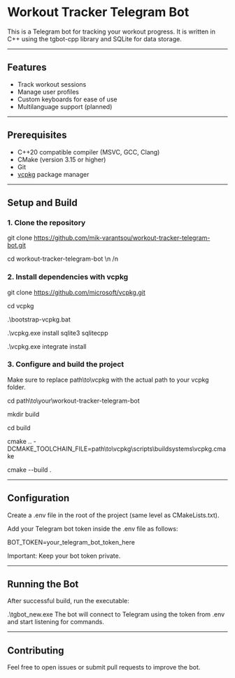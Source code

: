 # Workout Tracker Telegram Bot

This is a Telegram bot for tracking your workout progress. It is written in C++ using the tgbot-cpp library and SQLite for data storage.

---

## Features

- Track workout sessions
- Manage user profiles
- Custom keyboards for ease of use
- Multilanguage support (planned)

---

## Prerequisites

- C++20 compatible compiler (MSVC, GCC, Clang)
- CMake (version 3.15 or higher)
- Git
- [vcpkg](https://github.com/microsoft/vcpkg) package manager

---

## Setup and Build

### 1. Clone the repository
git clone https://github.com/mik-varantsou/workout-tracker-telegram-bot.git

cd workout-tracker-telegram-bot
\n
/n



### 2. Install dependencies with vcpkg
git clone https://github.com/microsoft/vcpkg.git

cd vcpkg

.\bootstrap-vcpkg.bat

.\vcpkg.exe install sqlite3 sqlitecpp

.\vcpkg.exe integrate install



### 3. Configure and build the project
Make sure to replace path\to\vcpkg with the actual path to your vcpkg folder.

cd path\to\your\workout-tracker-telegram-bot

mkdir build

cd build

cmake .. -DCMAKE_TOOLCHAIN_FILE=path\to\vcpkg\scripts\buildsystems\vcpkg.cmake

cmake --build .

---

## Configuration
Create a .env file in the root of the project (same level as CMakeLists.txt).

Add your Telegram bot token inside the .env file as follows:

BOT_TOKEN=your_telegram_bot_token_here

Important: Keep your bot token private.

---


## Running the Bot
After successful build, run the executable:

.\tgbot_new.exe
The bot will connect to Telegram using the token from .env and start listening for commands.

---

## Contributing
Feel free to open issues or submit pull requests to improve the bot.
